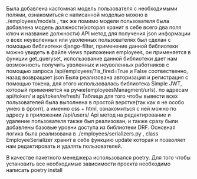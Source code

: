 Была добавлена кастомная модель пользователя с необходимыми полями, ознакомиться с написанной моделью можно в ./employees/models , так же помимо модели пользователя была добавлена модель должности(которая хранит в себе всего два поля ключ и название должности)
API метод для получения json информации о всех неуволенных или уволенных пользователях был сделан с помощью библиотеки django-filter, применение данной библиотеки можно увидеть в файле views приложения employees, он применяется в функции get_queryset, использование данной библиотеки дает нам возможность получить уволенных и неуволенных работников с помощью запроса /api/employees/?is_fired=True и False соотвественно, назад возвращает json 
Была реализована авторизация и регистрация с помощью токена, для этого использовалась библиотека Simple JWT, который применяется на ручке(employeesManagment/urls). по адресам api/token/ и api/token/refresh/ 
Таблица для того чтобы вывести всех пользователей была выполнена в простой верстке(так как я не особо умею в фронт), а именно css + html, ознакомиться с ней можно по адресу в приложении /api/users/
Api метод на редактирование и удаление пользователя также был реализован, и также сразу были добавлены базовые уровни доступа из библиотеки DRF. Основная логика была реализована в ./employees/serializers.py , class EmployeeSerializer хранит в себе функцию update которая и позволяет нам редактировать и удалять пользователей.

В качестве пакетного менеджера использовался poetry.
Для того чтобы установить все необходимые зависимости проекта необходимо написать poetry install
